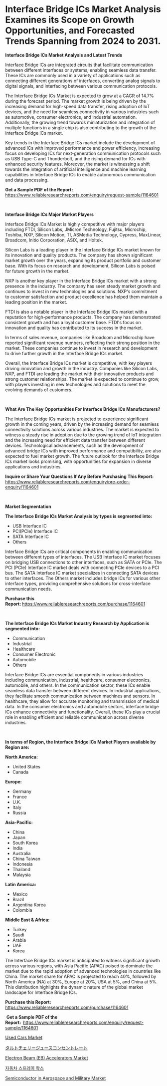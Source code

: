 <p><h1>Interface Bridge ICs Market Analysis Examines its Scope on Growth Opportunities, and Forecasted Trends Spanning from 2024 to 2031.</h1></p><p><strong>Interface Bridge ICs Market Analysis and Latest Trends</strong></p>
<p><p>Interface Bridge ICs are integrated circuits that facilitate communication between different interfaces or systems, enabling seamless data transfer. These ICs are commonly used in a variety of applications such as connecting different generations of interfaces, converting analog signals to digital signals, and interfacing between various communication protocols.</p><p>The Interface Bridge ICs Market is expected to grow at a CAGR of 14.7% during the forecast period. The market growth is being driven by the increasing demand for high-speed data transfer, rising adoption of IoT devices, and the need for seamless connectivity in various industries such as automotive, consumer electronics, and industrial automation. Additionally, the growing trend towards miniaturization and integration of multiple functions in a single chip is also contributing to the growth of the Interface Bridge ICs market.</p><p>Key trends in the Interface Bridge ICs market include the development of advanced ICs with improved performance and power efficiency, increasing focus on developing ICs for next-generation communication protocols such as USB Type-C and Thunderbolt, and the rising demand for ICs with enhanced security features. Moreover, the market is witnessing a shift towards the integration of artificial intelligence and machine learning capabilities in Interface Bridge ICs to enable autonomous communication and data processing.</p></p>
<p><strong>Get a Sample PDF of the Report:&nbsp;</strong> <a href="https://www.reliableresearchreports.com/enquiry/request-sample/1164601">https://www.reliableresearchreports.com/enquiry/request-sample/1164601</a></p>
<p>&nbsp;</p>
<p><strong>Interface Bridge ICs Major Market Players</strong></p>
<p><p>Interface Bridge ICs Market is highly competitive with major players including FTDI, Silicon Labs, JMicron Technology, Fujitsu, Microchip, Toshiba, NXP, Silicon Motion, TI, ASMedia Technology, Cypress, MaxLinear, Broadcom, Initio Corporation, ASIX, and Holtek.</p><p>Silicon Labs is a leading player in the Interface Bridge ICs market known for its innovation and quality products. The company has shown significant market growth over the years, expanding its product portfolio and customer base. With its focus on research and development, Silicon Labs is poised for future growth in the market.</p><p>NXP is another key player in the Interface Bridge ICs market with a strong presence in the industry. The company has seen steady market growth and continues to invest in new technologies and solutions. NXP's commitment to customer satisfaction and product excellence has helped them maintain a leading position in the market.</p><p>FTDI is also a notable player in the Interface Bridge ICs market with a reputation for high-performance products. The company has demonstrated consistent growth and has a loyal customer base. FTDI's focus on innovation and quality has contributed to its success in the market.</p><p>In terms of sales revenue, companies like Broadcom and Microchip have reported significant revenue numbers, reflecting their strong position in the market. These companies continue to invest in research and development to drive further growth in the Interface Bridge ICs market.</p><p>Overall, the Interface Bridge ICs market is competitive, with key players driving innovation and growth in the industry. Companies like Silicon Labs, NXP, and FTDI are leading the market with their innovative products and strong customer relationships. The market is expected to continue to grow, with players investing in new technologies and solutions to meet the evolving demands of customers.</p></p>
<p>&nbsp;</p>
<p><strong>What Are The Key Opportunities For Interface Bridge ICs Manufacturers?</strong></p>
<p><p>The Interface Bridge ICs market is projected to experience significant growth in the coming years, driven by the increasing demand for seamless connectivity solutions across various industries. The market is expected to witness a steady rise in adoption due to the growing trend of IoT integration and the increasing need for efficient data transfer between different devices. Technological advancements, such as the development of advanced bridge ICs with improved performance and compatibility, are also expected to fuel market growth. The future outlook for the Interface Bridge ICs market looks promising, with opportunities for expansion in diverse applications and industries.</p></p>
<p><strong>Inquire or Share Your Questions If Any Before Purchasing This Report:</strong> <a href="https://www.reliableresearchreports.com/enquiry/pre-order-enquiry/1164601">https://www.reliableresearchreports.com/enquiry/pre-order-enquiry/1164601</a></p>
<p>&nbsp;</p>
<p><strong>Market Segmentation</strong></p>
<p><strong>The Interface Bridge ICs Market Analysis by types is segmented into:</strong></p>
<p><ul><li>USB Interface IC</li><li>PCI(PCIe) Interface IC</li><li>SATA Interface IC</li><li>Others</li></ul></p>
<p><p>Interface Bridge ICs are critical components in enabling communication between different types of interfaces. The USB Interface IC market focuses on bridging USB connections to other interfaces, such as SATA or PCIe. The PCI (PCIe) Interface IC market deals with connecting PCIe devices to a PCI bus. The SATA Interface IC market specializes in connecting SATA devices to other interfaces. The Others market includes bridge ICs for various other interface types, providing comprehensive solutions for cross-interface communication needs.</p></p>
<p><strong>Purchase this Report:&nbsp;</strong><a href="https://www.reliableresearchreports.com/purchase/1164601">https://www.reliableresearchreports.com/purchase/1164601</a></p>
<p>&nbsp;</p>
<p><strong>The Interface Bridge ICs Market Industry Research by Application is segmented into:</strong></p>
<p><ul><li>Communication</li><li>Industrial</li><li>Healthcare</li><li>Consumer Electronic</li><li>Automobile</li><li>Others</li></ul></p>
<p><p>Interface Bridge ICs are essential components in various industries including communication, industrial, healthcare, consumer electronics, automobile, and others. In the communication sector, these ICs enable seamless data transfer between different devices. In industrial applications, they facilitate smooth communication between machines and sensors. In healthcare, they allow for accurate monitoring and transmission of medical data. In the consumer electronics and automobile sectors, interface bridge ICs enhance connectivity and functionality. Overall, these ICs play a crucial role in enabling efficient and reliable communication across diverse industries.</p></p>
<p>&nbsp;</p>
<p><strong>In terms of Region, the Interface Bridge ICs Market Players available by Region are:</strong></p>
<p>
    <p> <strong> North America: </strong>
        <ul>
            <li>United States</li>
            <li>Canada</li>
        </ul>
        </p> 
    <p> <strong> Europe: </strong>
        <ul>
            <li>Germany</li>
            <li>France</li>
            <li>U.K.</li>
            <li>Italy</li>
            <li>Russia</li>
        </ul>
        </p> 
    <p> <strong> Asia-Pacific: </strong>
        <ul>
            <li>China</li>
            <li>Japan</li>
            <li>South Korea</li>
            <li>India</li>
            <li>Australia</li>
            <li>China Taiwan</li>
            <li>Indonesia</li>
            <li>Thailand</li>
            <li>Malaysia</li>
        </ul>
        </p> 
    <p> <strong> Latin America: </strong>
        <ul>
            <li>Mexico</li>
            <li>Brazil</li>
            <li>Argentina Korea</li>
            <li>Colombia</li>
        </ul>
        </p> 
    <p> <strong> Middle East & Africa: </strong>
        <ul>
            <li>Turkey</li>
            <li>Saudi</li>
            <li>Arabia</li>
            <li>UAE</li>
            <li>Korea</li>
        </ul>
    </p>
    </p>
<p><p>The Interface Bridge ICs market is anticipated to witness significant growth across various regions, with Asia Pacific (APAC) poised to dominate the market due to the rapid adoption of advanced technologies in countries like China. The market share for APAC is projected to reach 40%, followed by North America (NA) at 30%, Europe at 20%, USA at 5%, and China at 5%. This distribution highlights the dynamic nature of the global market landscape for Interface Bridge ICs.</p></p>
<p><strong>Purchase this Report: </strong><a href="https://www.reliableresearchreports.com/purchase/1164601">https://www.reliableresearchreports.com/purchase/1164601</a></p>
<p>&nbsp;<strong>Get a Sample PDF of the Report:&nbsp;&nbsp;</strong><a href="https://www.reliableresearchreports.com/enquiry/request-sample/1164601">https://www.reliableresearchreports.com/enquiry/request-sample/1164601</a></p>
<p><strong></strong></p>
<p><p><a href="https://issuu.com/reportprime-2/docs/used-cars-market-size-2030.pptx">Used Cars Market</a></p><p><a href="https://github.com/dadanedu33/Market-Research-Report-List-1/blob/main/704642013041.md">タルトチェリージュースコンセントレート</a></p><p><a href="https://github.com/guneycigdem35/Market-Research-Report-List-2/blob/main/electron-beam-eb-accelerators-market.md">Electron Beam (EB) Accelerators Market</a></p><p><a href="https://github.com/hxzi07639916/Market-Research-Report-List-1/blob/main/802671712017.md">자동차 스프레이 왁스</a></p><p><a href="https://github.com/biheemgalvinlouises6hokrh3h/Market-Research-Report-List-1/blob/main/semiconductor-in-aerospace-and-military-market.md">Semiconductor in Aerospace and Military Market</a></p></p>